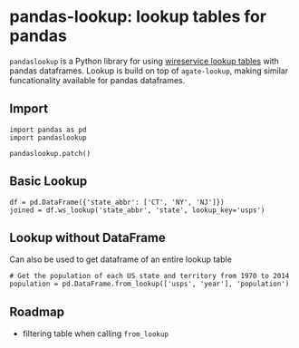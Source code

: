 # pandas-lookup: lookup tables for pandas

`pandaslookup` is a Python library for using [wireservice lookup tables](https://github.com/wireservice/lookup) with pandas dataframes.
Lookup is build on top of `agate-lookup`, making similar funcationality available for pandas dataframes.

## Import

```
import pandas as pd
import pandaslookup

pandaslookup.patch()
```

## Basic Lookup

```
df = pd.DataFrame({'state_abbr': ['CT', 'NY', 'NJ']})
joined = df.ws_lookup('state_abbr', 'state', lookup_key='usps')
```

## Lookup without DataFrame
Can also be used to get dataframe of an entire lookup table

```
# Get the population of each US state and territory from 1970 to 2014
population = pd.DataFrame.from_lookup(['usps', 'year'], 'population')
```

## Roadmap
* filtering table when calling `from_lookup`
